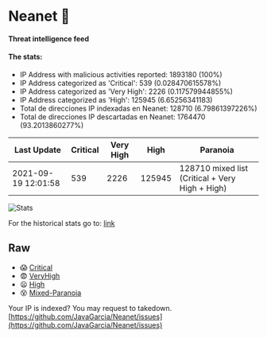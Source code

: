 # Neanet :hocho:
#### Threat intelligence feed
#### The stats:

- IP Address with malicious activities reported: 1893180 (100%)
- IP Address categorized as 'Critical':  539 (0.028470615578%)
- IP Address categorized as 'Very High':  2226 (0.117579944855%)
- IP Address categorized as 'High':  125945 (6.65256341183)
- Total de direcciones IP indexadas en Neanet:  128710 (6.79861397226%)
- Total de direcciones IP descartadas en Neanet:  1764470 (93.2013860277%)

| Last Update | Critical | Very High | High | Paranoia |
| --- | --- | --- | --- | --- |
| 2021-09-19 12:01:58 | 539 | 2226 | 125945 | 128710 mixed list (Critical + Very High + High)|

![Stats](https://docs.google.com/spreadsheets/d/e/2PACX-1vSnaNMIXVabIpDJjufMlzH7poXnshF3mgd8Is1g9ytUEzVsP5my4Trn8f-xkoLLQ38xpL3HtmUexLo6/pubchart?oid=501124687&format=image)

For the historical stats go to: [link](/stats.csv)
## Raw
- :scream: [Critical](https://raw.githubusercontent.com/JavaGarcia/Neanet/master/blacklists/neanet_critical.txt)
- :fearful: [VeryHigh](https://raw.githubusercontent.com/JavaGarcia/Neanet/master/blacklists/neanet_veryHigh.txtt)
- :frowning: [High](https://raw.githubusercontent.com/JavaGarcia/Neanet/master/blacklists/neanet_high.txt)
- :dizzy_face: [Mixed-Paranoia](https://raw.githubusercontent.com/JavaGarcia/Neanet/master/blacklists/neanet_all.txt)


Your IP is indexed? You may request to takedown. [https://github.com/JavaGarcia/Neanet/issues](https://github.com/JavaGarcia/Neanet/issues)










































































































































































































































































































































































































































































































































































































































































































































































































































































































































































































































































































































































































































































































































































































































































































































































































































































































































































































































































































































































































































































































































































































































































































































































































































































































































































































































































































































































































































































































































































































































































































































































































































































































































































































































































































































































































































































































































































































































































































































































































































































































































































































































































































































































































































































































































































































































































































































































































































































































































































































































































































































































































































































































































































































































































































































































































































































































































































































































































































































































































































































































































































































































































































































































































































































































































































































































































































































































































































































































































































































































































































































































































































































































































































































































































































































































































































































































































































































































































































































































































































































































































































































































































































































































































































































































































































































































































































































































































































































































































































































































































